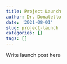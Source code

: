 ```yaml
---
title: Project Launch
author: Dr. Donatello
date: '2021-08-01'
slug: project-launch
categories: []
tags: []
---
```


Write launch post here